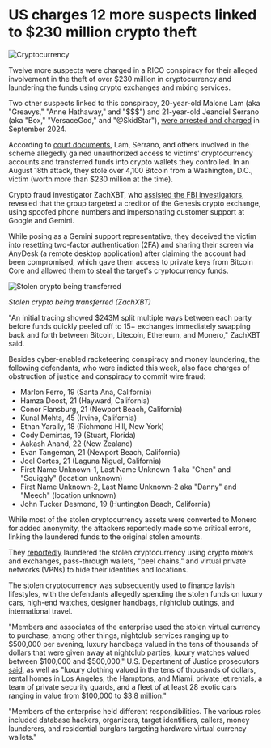 # US charges 12 more suspects linked to $230 million crypto theft

![Cryptocurrency](https://www.bleepstatic.com/content/hl-images/2025/05/16/Cryptocurrency.jpg)

Twelve more suspects were charged in a RICO conspiracy for their alleged involvement in the theft of over $230 million in cryptocurrency and laundering the funds using crypto exchanges and mixing services.

Two other suspects linked to this conspiracy, 20-year-old Malone Lam (aka "Greavys," "Anne Hathaway," and "$$$") and 21-year-old Jeandiel Serrano (aka "Box," "VersaceGod," and "@SkidStar"), [were arrested and charged](https://www.bleepingcomputer.com/news/security/suspects-behind-230-million-cryptocurrency-theft-arrested-in-miami/) in September 2024.

According to [court documents](https://www.documentcloud.org/documents/25166120-lamserrano%5Findictment%5F24cr417), Lam, Serrano, and others involved in the scheme allegedly gained unauthorized access to victims' cryptocurrency accounts and transferred funds into crypto wallets they controlled. In an August 18th attack, they stole over 4,100 Bitcoin from a Washington, D.C., victim (worth more than $230 million at the time).

Crypto fraud investigator ZachXBT, who [assisted the FBI investigators](https://x.com/zachxbt/status/1836752923830702392), revealed that the group targeted a creditor of the Genesis crypto exchange, using spoofed phone numbers and impersonating customer support at Google and Gemini.

While posing as a Gemini support representative, they deceived the victim into resetting two-factor authentication (2FA) and sharing their screen via AnyDesk (a remote desktop application) after claiming the account had been compromised, which gave them access to private keys from Bitcoin Core and allowed them to steal the target's cryptocurrency funds.

![Stolen crypto being transferred](https://www.bleepstatic.com/images/news/u/1109292/2024/Stolen%20crypto%20being%20transfered.jpg)

_Stolen crypto being transferred (ZachXBT)_

"An initial tracing showed $243M split multiple ways between each party before funds quickly peeled off to 15+ exchanges immediately swapping back and forth between Bitcoin, Litecoin, Ethereum, and Monero," ZachXBT said.

​Besides cyber-enabled racketeering conspiracy and money laundering, the following defendants, who were indicted this week, also face charges of obstruction of justice and conspiracy to commit wire fraud:

* Marlon Ferro, 19 (Santa Ana, California)
* Hamza Doost, 21 (Hayward, California)
* Conor Flansburg, 21 (Newport Beach, California)
* Kunal Mehta, 45 (Irvine, California)
* Ethan Yarally, 18 (Richmond Hill, New York)
* Cody Demirtas, 19 (Stuart, Florida)
* Aakash Anand, 22 (New Zealand)
* Evan Tangeman, 21 (Newport Beach, California)
* Joel Cortes, 21 (Laguna Niguel, California)
* First Name Unknown-1, Last Name Unknown-1 aka "Chen" and "Squiggly" (location unknown)
* First Name Unknown-2, Last Name Unknown-2 aka "Danny" and "Meech" (location unknown)
* John Tucker Desmond, 19 (Huntington Beach, California)

While most of the stolen cryptocurrency assets were converted to Monero for added anonymity, the attackers reportedly made some critical errors, linking the laundered funds to the original stolen amounts.

They [reportedly](https://www.justice.gov/usao-dc/pr/indictment-charges-two-230-million-cryptocurrency-scam) laundered the stolen cryptocurrency using crypto mixers and exchanges, pass-through wallets, "peel chains," and virtual private networks (VPNs) to hide their identities and locations.

The stolen cryptocurrency was subsequently used to finance lavish lifestyles, with the defendants allegedly spending the stolen funds on luxury cars, high-end watches, designer handbags, nightclub outings, and international travel.

"Members and associates of the enterprise used the stolen virtual currency to purchase, among other things, nightclub services ranging up to $500,000 per evening, luxury handbags valued in the tens of thousands of dollars that were given away at nightclub parties, luxury watches valued between $100,000 and $500,000," U.S. Department of Justice prosecutors [said](https://www.justice.gov/usao-dc/pr/additional-12-defendants-charged-rico-conspiracy-over-263-million-cryptocurrency-thefts), as well as "luxury clothing valued in the tens of thousands of dollars, rental homes in Los Angeles, the Hamptons, and Miami, private jet rentals, a team of private security guards, and a fleet of at least 28 exotic cars ranging in value from $100,000 to $3.8 million."

"Members of the enterprise held different responsibilities. The various roles included database hackers, organizers, target identifiers, callers, money launderers, and residential burglars targeting hardware virtual currency wallets."